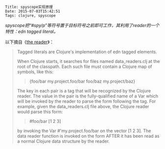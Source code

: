     Title: spyscope实现原理
    Date: 2015-07-03T15:42:51
    Tags: clojure, spyscope

_spyscope把“#spy/p”等符号置于目标符号之前即可工作，其利用了reader的一个特性：edn tagged literal。_

<!-- more -->

以下摘自《[the reader](http://clojure.org/reader "clojure's edn tagged elements")》：

> Tagged literals are Clojure's implementation of edn tagged elements.
> 
> When Clojure starts, it searches for files named data_readers.clj at the root of the classpath. Each such file must contain a Clojure map of symbols, like this:
> 
> > {foo/bar my.project.foo/bar </b>
> >      foo/baz my.project/baz}
> 
> The key in each pair is a tag that will be recognized by the Clojure reader. The value in the pair is the fully-qualified name of a Var which will be invoked by the reader to parse the form following the tag. For example, given the data_readers.clj file above, the Clojure reader would parse this form:
> 
> > \#foo/bar [1 2 3]
> 
> by invoking the Var #'my.project.foo/bar on the vector [1 2 3]. The data reader function is invoked on the form AFTER it has been read as a normal Clojure data structure by the reader.
